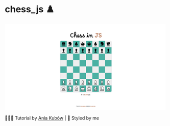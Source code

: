 # chess_js ♟️   

![Chess Screenshot](/images/Chess.png)

👩🏻‍🏫 Tutorial by [Ania Kubów](https://www.youtube.com/watch?v=Qv0fvm5B0EM) | 🎨 Styled by me
